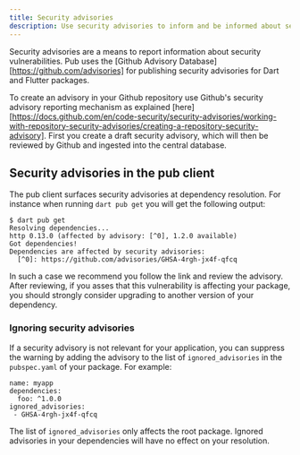 ```yaml
---
title: Security advisories
description: Use security advisories to inform and be informed about security vulnerabilities.
---
```


Security advisories are a means to report information about security
vulnerabilities. Pub uses the [Github Advisory
Database][https://github.com/advisories] for publishing security advisories for
Dart and Flutter packages. 

To create an advisory in your Github repository use Github's security advisory
reporting mechanism as explained
[here][https://docs.github.com/en/code-security/security-advisories/working-with-repository-security-advisories/creating-a-repository-security-advisory].
First you create a draft security advisory, which will then be reviewed by
Github and ingested into the central database.


## Security advisories in the pub client
The pub client surfaces security advisories at dependency resolution. For
instance when running `dart pub get` you will get the following output:

```terminal
$ dart pub get
Resolving dependencies...
http 0.13.0 (affected by advisory: [^0], 1.2.0 available)
Got dependencies!
Dependencies are affected by security advisories:
  [^0]: https://github.com/advisories/GHSA-4rgh-jx4f-qfcq
```

In such a case we recommend you follow the link and review the advisory. After
reviewing, if you asses that this vulnerability is affecting your package, you
should strongly consider upgrading to another version of your dependency.


### Ignoring security advisories
If a security advisory is not relevant for your application, you can suppress the
warning by adding the advisory to the list of `ignored_advisories` in the
`pubspec.yaml` of your package. For example:

```
name: myapp
dependencies:
  foo: ^1.0.0
ignored_advisories:
 - GHSA-4rgh-jx4f-qfcq
```

The list of `ignored_advisories` only affects the root package. Ignored
advisories in your dependencies will have no effect on your resolution.

[Github Advisory Database]: [https://github.com/advisories]
[here]: https://docs.github.com/en/code-security/security-advisories/working-with-repository-security-advisories/creating-a-repository-security-advisory

